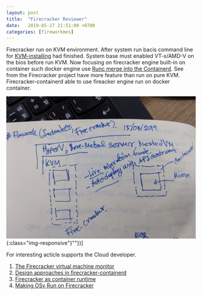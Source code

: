 ```yaml
---
layout: post
title:  "Firecracker Reviewer"
date:   2019-05-27 21:51:00 +0700
categories: [fireworkmes]
---
```


Firecracker run on KVM environment. After system run bacis command line for [KVM-installing][kvm-installing] had finished. System base must enabled VT-x/AMD-V on the bios before run KVM. Now focusing on firecracker engine built-in on container such docker engine use [Runc merge into the Containerd][compare-containerd-with-runc]. See from the Firecracker project have more feature than run on pure KVM. Firecracker-containerd able to use fireacker engine run on docker container.

![Top-down architecture KVM run on Hyper-V](images/IMG_20190528_122912.jpg){:class="img-responsive"}""})]

For interesting acticle supports the Cloud developer.

1. [The Firecracker virtual machine monitor][the-firecracker-virtual-machine-monitor]
2. [Design approaches in firecracker-containerd][design-approaches-in-firecracker-containerd]
3. [Firecracker as container runtime][firecracker-as-container-runtime]
4. [Making OSv Run on Firecracker][making-osv-run-on-firecracker]

[kvm-installing]: https://www.cyberciti.biz/faq/install-kvm-server-debian-linux-9-headless-server/
[compare-containerd-with-runc]: https://stackoverflow.com/questions/41645665/how-containerd-compares-to-runc
[the-firecracker-virtual-machine-monitor]: https://lwn.net/Articles/775736/
[design-approaches-in-firecracker-containerd]: https://github.com/firecracker-microvm/firecracker-containerd/blob/master/docs/design-approaches.md
[firecracker-as-container-runtime]: https://fosdem.org/2019/schedule/event/containers_firecracker/attachments/slides/3188/export/events/attachments/containers_firecracker/slides/3188/Firecracker_as_a_container_runtime_FOSDEM2019_4_3.pdf
[making-osv-run-on-firecracker]: http://blog.osv.io/blog/2019/04/19/making-OSv-run-on-firecraker/


